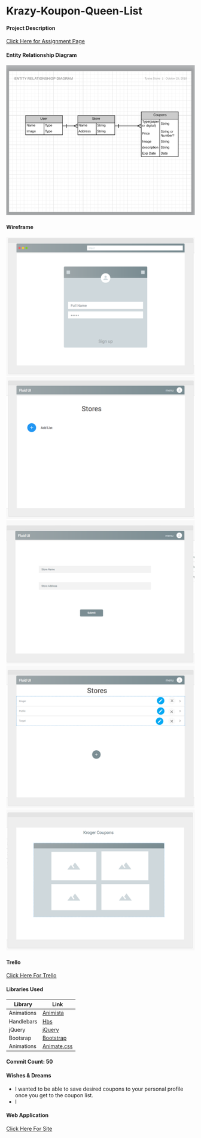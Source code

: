 # Krazy-Koupon-Queen-List

#### Project Description

[Click Here for Assignment Page](https://git.generalassemb.ly/atl-wdi/wdi-curriculum/tree/master/projects/unit_02)

 #### Entity Relationship Diagram
![Image of Wireframe](public/Images/erd.png)

#### Wireframe
![Image of Wireframe](public/Images/1.png)
![Image of Wireframe](public/Images/2.png)
![Image of Wireframe](public/Images/3.png)
![Image of Wireframe](public/Images/4.png)
![Image of Wireframe](public/Images/5.png)

#### Trello
 [Click Here For Trello](https://trello.com/b/J2Frfqyc/project-2)


#### Libraries Used
 | Library | Link |
| --- | --- |
| Animations | [Animista](http://animista.net/) |
| Handlebars | [Hbs](https://handlebarsjs.com/) |
| jQuery | [jQuery](https://jquery.com/) |
| Bootsrap | [Bootstrap](https://getbootstrap.com/docs/4.0/components/card/) |
| Animations |[Animate.css](https://daneden.github.io/animate.css) |


 #### Commit Count: 50

#### Wishes & Dreams

- I wanted to be able to save desired coupons to your personal profile once you get to the coupon list. 
- I 

#### Web Application
[Click Here For Site](https://krazy-koupon-list.herokuapp.com/)